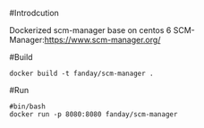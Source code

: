 #Introdcution

Dockerized scm-manager base on centos 6
SCM-Manager:https://www.scm-manager.org/

#Build

```
docker build -t fanday/scm-manager .

```
#Run 

```
#bin/bash
docker run -p 8080:8080 fanday/scm-manager

```